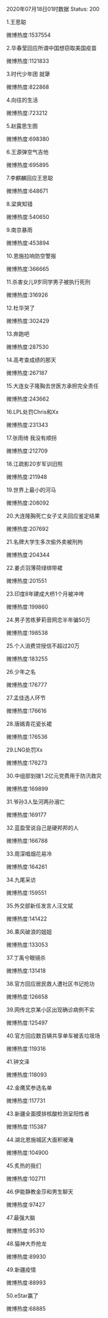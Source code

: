 2020年07月18日01时数据
Status: 200

1.王思聪

微博热度:1537554

2.华春莹回应所谓中国想窃取美国疫苗

微博热度:1121833

3.时代少年团 就犟

微博热度:822868

4.向往的生活

微博热度:723212

5.赵露思生图

微博热度:698380

6.王源弹空气吉他

微博热度:695895

7.李麒麟回应王思聪

微博热度:648671

8.梁爽知错

微博热度:540650

9.南京暴雨

微博热度:453894

10.恩施拉响防空警报

微博热度:366665

11.杀害女儿9岁同学男子被执行死刑

微博热度:316926

12.杜华哭了

微博热度:302429

13.奔跑吧

微博热度:287530

14.高考查成绩的那天

微博热度:267187

15.大连女子隆胸去世医方承担完全责任

微博热度:243662

16.LPL处罚Chris和Xx

微博热度:231343

17.张雨绮 我没有顺拐

微博热度:212709

18.江疏影20岁军训旧照

微博热度:211948

19.世界上最小的河马

微博热度:208092

20.大连隆胸死亡女子丈夫回应鉴定结果

微博热度:207692

21.名牌大学生多次偷外卖被刑拘

微博热度:204344

22.姜贞羽薄荷绿绑带裙

微博热度:201551

23.印度8年建成大桥1个月被冲垮

微博热度:199860

24.男子苦练萝莉音网恋半年骗50万

微博热度:198538

25.个人消费贷授信不超过20万

微博热度:183255

26.少年之名

微博热度:176777

27.孟佳选人环节

微博热度:176616

28.唐嫣青花瓷长裙

微博热度:176536

29.LNG处罚Xx

微博热度:176273

30.中组部划拨1.2亿元党费用于防汛救灾

微博热度:169899

31.爷孙3人坠河两孙溺亡

微博热度:169177

32.蓝盈莹说自己是硬邦邦的人

微博热度:166788

33.周深唱烟花易冷

微博热度:164261

34.九尾采访

微博热度:159551

35.外交部新任发言人汪文斌

微博热度:141422

36.乘风破浪的姐姐

微博热度:133053

37.丁禹兮眼镜杀

微博热度:131418

38.官方回应居民救人遭社区书记抢功

微博热度:126658

39.网传北京某小区出现确诊病例不实

微博热度:125497

40.官方回应数百辆共享单车被丢垃圾场

微博热度:119316

41.钟文泽

微博热度:118093

42.金鹰奖参选名单

微博热度:117731

43.新疆全面摸排核酸检测呈阳性者

微博热度:115387

44.湖北恩施城区大面积被淹

微博热度:104900

45.炙热的我们

微博热度:102711

46.伊能静教金莎和男生聊天

微博热度:97427

47.最强大脑

微博热度:95310

48.猫神大乔抢龙

微博热度:89930

49.新疆疫情

微博热度:88993

50.eStar赢了

微博热度:68885

